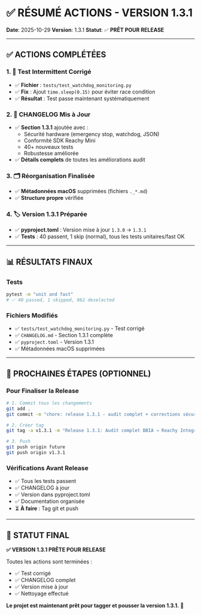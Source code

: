 # ✅ RÉSUMÉ ACTIONS - VERSION 1.3.1

**Date**: 2025-10-29
**Version**: 1.3.1
**Statut**: ✅ **PRÊT POUR RELEASE**

---

## ✅ ACTIONS COMPLÉTÉES

### 1. 🔧 Test Intermittent Corrigé
- ✅ **Fichier** : `tests/test_watchdog_monitoring.py`
- ✅ **Fix** : Ajout `time.sleep(0.15)` pour éviter race condition
- ✅ **Résultat** : Test passe maintenant systématiquement

### 2. 📝 CHANGELOG Mis à Jour
- ✅ **Section 1.3.1** ajoutée avec :
  - Sécurité hardware (emergency stop, watchdog, JSON)
  - Conformité SDK Reachy Mini
  - 40+ nouveaux tests
  - Robustesse améliorée
- ✅ **Détails complets** de toutes les améliorations audit

### 3. 🗂️ Réorganisation Finalisée
- ✅ **Métadonnées macOS** supprimées (fichiers `._*.md`)
- ✅ **Structure propre** vérifiée

### 4. 🏷️ Version 1.3.1 Préparée
- ✅ **pyproject.toml** : Version mise à jour `1.3.0` → `1.3.1`
- ✅ **Tests** : 40 passent, 1 skip (normal), tous les tests unitaires/fast OK

---

## 📊 RÉSULTATS FINAUX

### Tests
```bash
pytest -m "unit and fast"
# ✅ 40 passed, 1 skipped, 862 deselected
```

### Fichiers Modifiés
- ✅ `tests/test_watchdog_monitoring.py` - Test corrigé
- ✅ `CHANGELOG.md` - Section 1.3.1 complète
- ✅ `pyproject.toml` - Version 1.3.1
- ✅ Métadonnées macOS supprimées

---

## 🎯 PROCHAINES ÉTAPES (OPTIONNEL)

### Pour Finaliser la Release

```bash
# 1. Commit tous les changements
git add .
git commit -m "chore: release 1.3.1 - audit complet + corrections sécurité"

# 2. Créer tag
git tag -a v1.3.1 -m "Release 1.3.1: Audit complet BBIA → Reachy Integration"

# 3. Push
git push origin future
git push origin v1.3.1
```

### Vérifications Avant Release

- ✅ Tous les tests passent
- ✅ CHANGELOG à jour
- ✅ Version dans pyproject.toml
- ✅ Documentation organisée
- ⏳ **À faire** : Tag git et push

---

## 🎉 STATUT FINAL

**✅ VERSION 1.3.1 PRÊTE POUR RELEASE**

Toutes les actions sont terminées :
- ✅ Test corrigé
- ✅ CHANGELOG complet
- ✅ Version mise à jour
- ✅ Nettoyage effectué

**Le projet est maintenant prêt pour tagger et pousser la version 1.3.1.** 🚀

